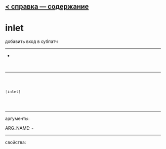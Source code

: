[< справка — содержание](index.html)
---

# inlet


добавить вход в субпатч

---

-
<br>


---


```



[inlet]


            
```

---
аргументы:

ARG_NAME: -<br>

---
свойства:


